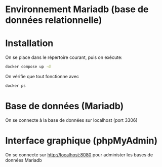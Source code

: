# Environnement Mariadb (base de données relationnelle)

# Installation
On se place dans le répertoire courant, puis on exécute:
```sh
docker compose up -d
```

On vérifie que tout fonctionne avec
```sh
docker ps
```

# Base de données (Mariadb)
On se connecte à la base de données sur localhost (port 3306)

# Interface graphique (phpMyAdmin)
On se connecte sur [http://localhost:8080](http://localhost:8080) pour administer les bases de données Mariadb
